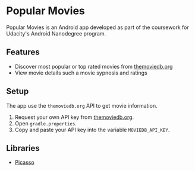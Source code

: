 # Popular Movies

Popular Movies is an Android app developed as part of the coursework for Udacity's Android Nanodegree program. 

## Features
- Discover most popular or top rated movies from [themoviedb.org](https://www.themoviedb.org/)
- View movie details such a movie sypnosis and ratings

## Setup
The app use the `themoviedb.org` API to get movie information.
1. Request your own API key from [themoviedb.org](https://www.themoviedb.org/).
2. Open `gradle.properties`.
3. Copy and paste your API key into the variable `MOVIEDB_API_KEY`.

## Libraries
- [Picasso](https://square.github.io/picasso/)
